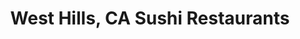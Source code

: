---
layout: city
title: West Hills, CA Sushi Restaurants
permalink: /california/west-hills/
stateAbbr: CA
stateName: California
cityName: West Hills
---